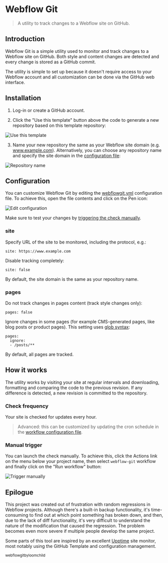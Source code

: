 # Webflow Git

> A utility to track changes to a Webflow site on GitHub. 

## Introduction

Webflow Git is a simple utility used to monitor and track changes to a Webflow site on GitHub. Both style and content changes are detected and every change is stored as a GitHub commit. 

The utility is simple to set up because it doesn't require access to your Webflow account and all customization can be done via the GitHub web interface.

## Installation

1. Log-in or create a GitHub account.

2. Click the "Use this template" button above the code to generate a new repository based on this template repository:

![Use this template](https://user-images.githubusercontent.com/2506014/134331253-501c4947-e66a-4066-b939-9a48ff001d60.png)

3. Name your new repository the same as your Webflow site domain (e.g. www.example.com). Alternatively, you can choose any repository name and specify the site domain in the [configuration file](#configuration):

![Repository name](https://user-images.githubusercontent.com/2506014/134332104-ee3c654d-6481-465f-b791-56a7dd2c50ca.png)

## Configuration
  
You can customize Webflow Git by editing the [webflowgit.yml](./webflowgit.yml) configuration file. To achieve this, open the file contents and click on the Pen icon:

![Edit configuration](https://user-images.githubusercontent.com/2506014/134331242-fd3da739-705c-4e18-9f37-b6db6398c6ef.png)
  
Make sure to test your changes by [triggering the check manually](#manual-trigger).

### site

Specify URL of the site to be monitored, including the protocol, e.g.:

```
site: https://www.example.com
```

Disable tracking completely:

```
site: false
```

By default, the site domain is the same as your repository name.

### pages

Do not track changes in pages content (track style changes only):

```
pages: false
```

Ignore changes in some pages (for example CMS-generated pages, like blog posts or product pages). This setting uses [glob syntax](https://github.com/micromatch/picomatch#globbing-features):

```
pages:
  ignore:
  - /posts/**
```

By default, all pages are tracked.

## How it works

The utility works by visiting your site at regular intervals and downloading, formatting and comparing the code to the previous revision. If any difference is detected, a new revision is committed to the repository.

### Check frequency

Your site is checked for updates every hour. 

> Advanced: this can be customized by updating the cron schedule in the [workflow configuration file](./.github/workflows/main.yml).

### Manual trigger

You can launch the check manually. To achieve this, click the Actions link on the menu below your project name, then select `webflow-git` workflow and finally click on the "Run workflow" button:

![Trigger manually](https://user-images.githubusercontent.com/2506014/134331249-c2e64b87-3d8d-4dbd-b1d9-46352fd5d3bd.png)
  
## Epilogue
  
This project was created out of frustration with random regressions in Webflow projects. Although there's a built-in backup functionality, it's time-consuming to find out at which point something has broken down, and then, due to the lack of diff functionality, it's very difficult to understand the nature of the modification that caused the regression. The problem becomes even more severe if multiple people develop the same project.

Some parts of this tool are inspired by an excellent [Upptime](https://upptime.js.org/) site monitor, most notably using the GitHub Template and configuration management.

<sub>webflowgitbyloomchild</sub>
